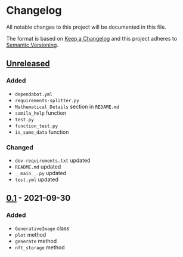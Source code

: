 # Changelog
All notable changes to this project will be documented in this file.

The format is based on [Keep a Changelog](http://keepachangelog.com/en/1.0.0/)
and this project adheres to [Semantic Versioning](http://semver.org/spec/v2.0.0.html).

## [Unreleased]
### Added
- `dependabot.yml`
- `requirements-splitter.py`
- `Mathematical Details` section in `REDAME.md`
- `samila_help` function
- `test.py`
- `function_test.py`
- `is_same_data` function
### Changed
- `dev-requirements.txt` updated
- `README.md` updated
- `__main__.py` updated
- `test.yml` updated
## [0.1] - 2021-09-30
### Added
- `GenerativeImage` class
- `plot` method
- `generate` method
- `nft_storage` method

[Unreleased]: https://github.com/sepandhaghighi/samila/compare/v0.1...dev
[0.1]: https://github.com/sepandhaghighi/samila/compare/1058677...v0.1



